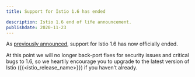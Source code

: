```yaml
---
title: Support for Istio 1.6 has ended

description: Istio 1.6 end of life announcement.
publishdate: 2020-11-23
---
```


As [previously announced](/news/support/announcing-1.6-eol/), support for Istio 1.6 has now officially ended.

At this point we will no longer back-port fixes for security issues and critical bugs to 1.6, so we heartily encourage
you to upgrade to the latest version of Istio ({{<istio_release_name>}}) if you haven't already.
